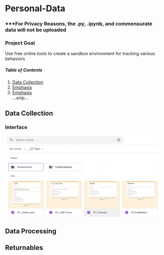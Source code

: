# Personal-Data

### ***For Privacy Reasons, the .py, .ipynb, and commensurate data will not be uploaded

### Project Goal 
Use free online tools to create a sandbox environment for tracking various behaviors

##### Table of Contents  
1. [Data Collection](#Data-Collection)  
2. [Emphasis](#emphasis)  
3. [Emphasis](#emphasis)  
...snip...    
<a name="Data-Collection"/>
<a name="emphasis"/>




## Data Collection


### Interface
![Example](https://github.com/jmbost20/Personal-Data/blob/main/github.png)



## Data Processing

## Returnables

